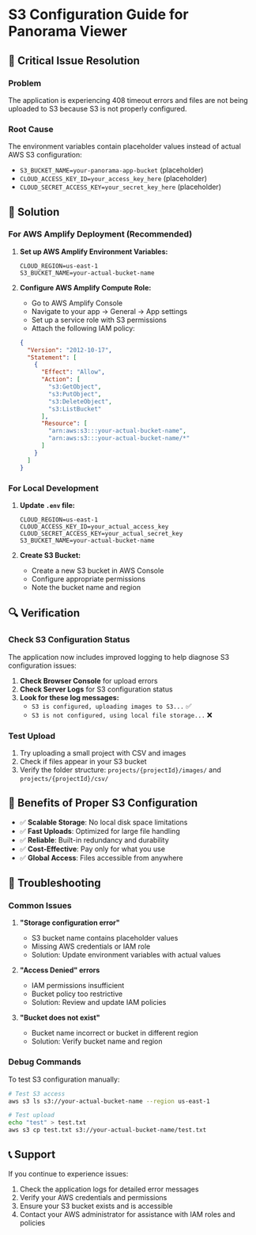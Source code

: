 # S3 Configuration Guide for Panorama Viewer

## 🚨 Critical Issue Resolution

### Problem
The application is experiencing 408 timeout errors and files are not being uploaded to S3 because S3 is not properly configured.

### Root Cause
The environment variables contain placeholder values instead of actual AWS S3 configuration:
- `S3_BUCKET_NAME=your-panorama-app-bucket` (placeholder)
- `CLOUD_ACCESS_KEY_ID=your_access_key_here` (placeholder)
- `CLOUD_SECRET_ACCESS_KEY=your_secret_key_here` (placeholder)

## 🔧 Solution

### For AWS Amplify Deployment (Recommended)

1. **Set up AWS Amplify Environment Variables:**
   ```
   CLOUD_REGION=us-east-1
   S3_BUCKET_NAME=your-actual-bucket-name
   ```
   
2. **Configure AWS Amplify Compute Role:**
   - Go to AWS Amplify Console
   - Navigate to your app → General → App settings
   - Set up a service role with S3 permissions
   - Attach the following IAM policy:
   
   ```json
   {
     "Version": "2012-10-17",
     "Statement": [
       {
         "Effect": "Allow",
         "Action": [
           "s3:GetObject",
           "s3:PutObject",
           "s3:DeleteObject",
           "s3:ListBucket"
         ],
         "Resource": [
           "arn:aws:s3:::your-actual-bucket-name",
           "arn:aws:s3:::your-actual-bucket-name/*"
         ]
       }
     ]
   }
   ```

### For Local Development

1. **Update `.env` file:**
   ```
   CLOUD_REGION=us-east-1
   CLOUD_ACCESS_KEY_ID=your_actual_access_key
   CLOUD_SECRET_ACCESS_KEY=your_actual_secret_key
   S3_BUCKET_NAME=your-actual-bucket-name
   ```

2. **Create S3 Bucket:**
   - Create a new S3 bucket in AWS Console
   - Configure appropriate permissions
   - Note the bucket name and region

## 🔍 Verification

### Check S3 Configuration Status
The application now includes improved logging to help diagnose S3 configuration issues:

1. **Check Browser Console** for upload errors
2. **Check Server Logs** for S3 configuration status
3. **Look for these log messages:**
   - `S3 is configured, uploading images to S3...` ✅
   - `S3 is not configured, using local file storage...` ❌

### Test Upload
1. Try uploading a small project with CSV and images
2. Check if files appear in your S3 bucket
3. Verify the folder structure: `projects/{projectId}/images/` and `projects/{projectId}/csv/`

## 🚀 Benefits of Proper S3 Configuration

- ✅ **Scalable Storage**: No local disk space limitations
- ✅ **Fast Uploads**: Optimized for large file handling
- ✅ **Reliable**: Built-in redundancy and durability
- ✅ **Cost-Effective**: Pay only for what you use
- ✅ **Global Access**: Files accessible from anywhere

## 🔧 Troubleshooting

### Common Issues

1. **"Storage configuration error"**
   - S3 bucket name contains placeholder values
   - Missing AWS credentials or IAM role
   - Solution: Update environment variables with actual values

2. **"Access Denied" errors**
   - IAM permissions insufficient
   - Bucket policy too restrictive
   - Solution: Review and update IAM policies

3. **"Bucket does not exist"**
   - Bucket name incorrect or bucket in different region
   - Solution: Verify bucket name and region

### Debug Commands

To test S3 configuration manually:

```bash
# Test S3 access
aws s3 ls s3://your-actual-bucket-name --region us-east-1

# Test upload
echo "test" > test.txt
aws s3 cp test.txt s3://your-actual-bucket-name/test.txt
```

## 📞 Support

If you continue to experience issues:
1. Check the application logs for detailed error messages
2. Verify your AWS credentials and permissions
3. Ensure your S3 bucket exists and is accessible
4. Contact your AWS administrator for assistance with IAM roles and policies